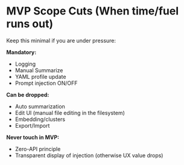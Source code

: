 # MVP Scope Cuts (When time/fuel runs out)

Keep this minimal if you are under pressure:

**Mandatory:**

- Logging
- Manual Summarize
- YAML profile update
- Prompt injection ON/OFF

**Can be dropped:**

- Auto summarization
- Edit UI (manual file editing in the filesystem)
- Embedding/clusters
- Export/Import

**Never touch in MVP:**

- Zero-API principle
- Transparent display of injection (otherwise UX value drops)
